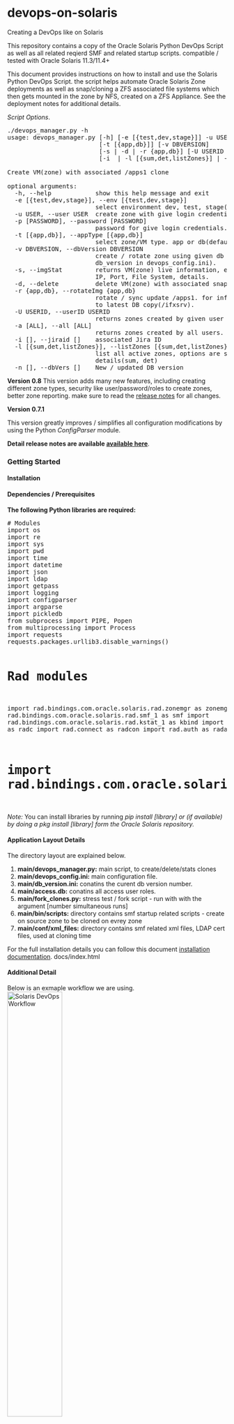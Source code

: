 # devops-on-solaris
Creating a DevOps like on Solaris

This repository contains a copy of the Oracle Solaris Python DevOps Script as well as all related reqierd SMF and related startup scripts. compatible / tested with Oracle Solaris 11.3/11.4+

This document provides instructions on how to install and use the Solaris Python DevOps Script. the script helps automate Oracle Solaris Zone deployments as well as snap/cloning a ZFS associated file systems which then gets mounted in the zone by NFS, created on a ZFS Appliance. See the deployment notes for additional details.

<i>Script Options</i>.
<pre>
./devops_manager.py -h           
usage: devops_manager.py [-h] [-e [{test,dev,stage}]] -u USER [-p [PASSWORD]]
                         [-t [{app,db}]] [-v DBVERSION]
                         [-s | -d | -r {app,db}] [-U USERID | -a [ALL]]
                         [-i  | -l [{sum,det,listZones}] | -n ]

Create VM(zone) with associated /apps1 clone

optional arguments:
  -h, --help            show this help message and exit
  -e [{test,dev,stage}], --env [{test,dev,stage}]
                        select environment dev, test, stage(default is dev)
  -u USER, --user USER  create zone with give login credentials.
  -p [PASSWORD], --password [PASSWORD]
                        password for give login credentials.
  -t [{app,db}], --appType [{app,db}]
                        select zone/VM type. app or db(default is app)
  -v DBVERSION, --dbVersion DBVERSION
                        create / rotate zone using given db version(default is
                        db_version in devops_config.ini).
  -s, --imgStat         returns VM(zone) live information, e.g. Global Zone,
                        IP, Port, File System, details.
  -d, --delete          delete VM(zone) with associated snap(s)
  -r {app,db}, --rotateImg {app,db}
                        rotate / sync update /apps1. for informix DB: refresh
                        to latest DB copy(/ifxsrv).
  -U USERID, --userID USERID
                        returns zones created by given user ID.
  -a [ALL], --all [ALL]
                        returns zones created by all users.
  -i [], --jiraid []    associated Jira ID
  -l [{sum,det,listZones}], --listZones [{sum,det,listZones}]
                        list all active zones, options are summary or
                        details(sum, det)
  -n [], --dbVers []    New / updated DB version
</pre>

<b>Version 0.8</b>
This version adds many new features, including creating different zone types, security like user/password/roles to create zones, better zone reporting. make sure to read the <a href="VERSION.md">release notes</a> for all changes.

<b>Version 0.7.1</b>

This version greatly improves / simplifies all configuration modifications by using the Python <i>ConfigParser</i> module.

<b>Detail release notes are available <a href="VERSION.md">available here</a></b>.

<h3>Getting Started</h3>

<h4>Installation</h4>
<h4>Dependencies / Prerequisites</h4>
<b>The following Python libraries are required:</b>
<pre>
# Modules
import os
import re
import sys
import pwd
import time
import datetime
import json
import ldap
import getpass
import logging
import configparser
import argparse
import pickledb
from subprocess import PIPE, Popen
from multiprocessing import Process
import requests
requests.packages.urllib3.disable_warnings()

# Rad modules
import rad.bindings.com.oracle.solaris.rad.zonemgr as zonemgr
import rad.bindings.com.oracle.solaris.rad.smf_1 as smf
import rad.bindings.com.oracle.solaris.rad.kstat_1 as kbind
import rad.client as radc
import rad.connect as radcon
import rad.auth as rada
# import rad.bindings.com.oracle.solaris.rad.zonesbridge as zbind
</pre>
<i>Note: </i>You can install libraries by running <i>pip install [library] or (if available) by doing a pkg install [library] form the Oracle Solaris repository.</i>

<h4>Application Layout Details</h4>
The directory layout are explained below.
<ol>
<li><b>main/devops_manager.py:</b> main script, to create/delete/stats clones</li>
<li><b>main/devops_config.ini:</b> main configuration file.</li>
<li><b>main/db_version.ini:</b> conatins the curent db version number.</li>
<li><b>main/access.db:</b> conatins all access user roles.</li>
<li><b>main/fork_clones.py:</b> stress test / fork script - run with with the argument [number simultaneous runs]</li>
<li><b>main/bin/scripts:</b> directory contains smf startup related scripts - create on source zone to be cloned on evrey zone</li>
<li><b>main/conf/xml_files:</b> directory contains smf related xml files, LDAP cert files, used at cloning time </li>
</ol>

For the full installation details you can follow this document <a href="docs/README.md">installation documentation</a>.
docs/index.html

<h4>Additional Detail</h4>
<p>Below is an exmaple workflow we are using.
<br><img src="images/devops_flow.png" alt="Solaris DevOps Workflow" align="middle" height="50%"></p>

<h4>Usage examples</h4>
To use the script, follow the steps below.
<pre>
./devops_manager.py -h           
usage: devops_manager.py [-h] [-e [{test,dev,stage}]] -u USER [-p [PASSWORD]]
                         [-t [{app,db}]] [-v DBVERSION]
                         [-s | -d | -r {app,db}] [-U USERID | -a [ALL]]
                         [-i  | -l [{sum,det,listZones}] | -n ]

Create VM(zone) with associated /apps1 clone

optional arguments:
  -h, --help            show this help message and exit
  -e [{test,dev,stage}], --env [{test,dev,stage}]
                        select environment dev, test, stage(default is dev)
  -u USER, --user USER  create zone with give login credentials.
  -p [PASSWORD], --password [PASSWORD]
                        password for give login credentials.
  -t [{app,db}], --appType [{app,db}]
                        select zone/VM type. app or db(default is app)
  -v DBVERSION, --dbVersion DBVERSION
                        create / rotate zone using given db version(default is
                        db_version in devops_config.ini).
  -s, --imgStat         returns VM(zone) live information, e.g. Global Zone,
                        IP, Port, File System, details.
  -d, --delete          delete VM(zone) with associated snap(s)
  -r {app,db}, --rotateImg {app,db}
                        rotate / sync update /apps1. for informix DB: refresh
                        to latest DB copy(/ifxsrv).
  -U USERID, --userID USERID
                        returns zones created by given user ID.
  -a [ALL], --all [ALL]
                        returns zones created by all users.
  -i [], --jiraid []    associated Jira ID
  -l [{sum,det,listZones}], --listZones [{sum,det,listZones}]
                        list all active zones, options are summary or
                        details(sum, det)
  -n [], --dbVers []    New / updated DB version
</pre>

To clone a regular zone(app) just run something like the below.
<pre>
./devops_manager.py -i -u user -i jiraMenu3
Please enter user's LDAP password :
Note: you are accessing this application as a: admin

Evaluating system resources availability. Please wait...
Cloning VM/Zone z-1559231863-jiraMenu3 and associated file systems
Progress is being logged to zone_vm.log
--------------------------------
Cloning VM/Zone z-1559231863-jiraMenu3 and associated file systems
Progress is being logged to zone_vm.log
--------------------------------
===============================================================
******* NOTE: Informix is only running on dc1-devops1 *******
                         (devops1)                       
===============================================================

-------========= Active data center =========------- 
        VM/Zone Name: z-1559231863-jiraMenu3 
        Hostname: devops1 
        Zone Port: 31020 
        DB Port: 31520 
        Internal IP Address: 10.25.0.20
        VM Mount source: apps1_z-source
        DB Mount source: ifxdb-do_v-5-z-1559231863-jiraMenu3
        VM Mount destination: /apps1
        DB Mount destination: /ifxsrv
Installation of zone z-1559231863-jiraMenu3 in HA successfully completed.

-------========= Standby data center =========-------
[snip]...
</pre>

To clone a DB zone just run something like the below.
<pre>
./devops_manager.py -i db105 -u usera -t db -p
Note: you are accessing this application as a: admin
Evaluating system resources availability. Please wait...
Getting latest available db version for ifxdb-do_v-.
Successfully got next version as ifxdb-do_v-5.
Cloning VM/Zone z-db-v5-1556825338-db105 and associated file systems
Progress is being logged to zone_vm.log
--------------------------------
Cloning VM/Zone z-db-v5-1556825338-db105 and associated file systems
Progress is being logged to zone_vm.log
--------------------------------
Sync to new db ifxdb-do_v-5 is in progress.. please be patient...
This can take approximately 10-15 minutes to complete.
Note: The sync is running in HA only i.e. DR will complete first with data available once HA is up.
[snip]...
</pre>

And the log file will look something like the below.
<pre>
cat zone_vm.log
# Failed attempt.
2018-10-17 13:43:42,745:z-1539798222-jir10:INFO: Validating configuration request.
2018-10-17 13:43:43,048:z-1539798222-jir10:INFO: Snapshot snap_z-1539798222-jir10 is valid. continuing...
2018-10-17 13:43:43,385:z-1539798222-jir10:INFO: Clone apps1_z-1539798222-jir10 is valid. continuing...
2018-10-17 13:43:43,385:z-1539798222-jir10:INFO: Checking source zone availability...
2018-10-17 13:43:43,467:z-1539798222-jir10:ERROR: Source zone z-source, Stat: running, NOT available for cloning... exiting.

# Successful attempt.
2018-11-21 10:06:44,774:z-1542812804-jir162(HA):INFO: Verifying zone name is not in use, please wait...
2018-11-21 10:06:44,775:z-1542812804-jir162(HA):INFO: Checking Global Zone dc1-host1-gz
2018-11-21 10:06:53,319:z-1542812804-jir162(HA):INFO: Checking Global Zone dc1-host2-gz
2018-11-21 10:06:55,792:z-1542812804-jir162(HA):INFO: Checking Global Zone dc1-host3-gz
2018-11-21 10:06:56,234:z-1542812804-jir162(HA):INFO: Checking Global Zone dc1-host4-gz
2018-11-21 10:06:58,920:z-1542812804-jir162(HA):INFO: Zone name for jir162 is not in use, continuing...
2018-11-21 10:06:58,921:z-1542812804-jir162(HA):INFO: Evaluating system resource availability, please wait...
2018-11-21 10:07:11,265:z-1542812804-jir162(HA):INFO: Host: dc1-host1-gz, load-avg: 23.40, free-mem: 361347, total-active zones: 15.
2018-11-21 10:07:14,872:z-1542812804-jir162(HA):INFO: Host: dc1-host2-gz, load-avg: 4.55, free-mem: 140250, total-active zones: 5.
2018-11-21 10:07:15,241:z-1542812804-jir162(HA):INFO: Host: dc1-host3-gz, load-avg: 0.62, free-mem: 14243, total-active zones: 0.
2018-11-21 10:07:15,241:z-1542812804-jir162(HA):INFO: Skipping host dc1-host3-gz. CPU to high, or Memory to low.
2018-11-21 10:07:19,618:z-1542812804-jir162(HA):INFO: Host: dc1-host4-gz, load-avg: 0.14, free-mem: 186275, total-active zones: 7.
2018-11-21 10:07:19,618:z-1542812804-jir162(HA):INFO: Selecting Host: dc1-host4-gz with load average of 0.14.
2018-11-21 10:07:19,649:z-1542812804-jir162(HA):INFO: Validating configuration request.
2018-11-21 10:07:19,649:z-1542812804-jir162(DR):INFO: Checking source zone availability...
2018-11-21 10:07:19,944:z-1542812804-jir162(HA):INFO: Snapshot snap_z-1542812804-jir162 is valid. continuing...
2018-11-21 10:07:20,246:z-1542812804-jir162(HA):INFO: Clone apps1_z-1542812804-jir162 is valid. continuing...
2018-11-21 10:07:20,246:z-1542812804-jir162(HA):INFO: Checking source zone availability...
2018-11-21 10:07:21,608:z-1542812804-jir162(HA):INFO: Zone z-source is available(installed). continuing...
2018-11-21 10:07:21,608:z-1542812804-jir162(HA):INFO: Configuring new zone: z-1542812804-jir162...
2018-11-21 10:07:21,703:z-1542812804-jir162(DR):INFO: Zone z-source is available(installed). continuing...
2018-11-21 10:07:21,703:z-1542812804-jir162(DR):INFO: Configuring new zone: z-1542812804-jir162...
2018-11-21 10:07:22,489:z-1542812804-jir162(HA):INFO: Configuring zone z-1542812804-jir162 successful.
2018-11-21 10:07:22,489:z-1542812804-jir162(HA):INFO: All checks in ha passed, continuing.
2018-11-21 10:07:22,609:z-1542812804-jir162(HA):INFO: Preparing zone z-1542812804-jir162. Setting zone properties...
2018-11-21 10:07:22,742:z-1542812804-jir162(DR):INFO: Configuring zone z-1542812804-jir162 successful.
2018-11-21 10:07:22,742:z-1542812804-jir162(DR):INFO: All checks in dr passed, continuing.
2018-11-21 10:07:22,861:z-1542812804-jir162(DR):INFO: Preparing zone z-1542812804-jir162. Setting zone properties...
2018-11-21 10:07:23,848:z-1542812804-jir162(HA):INFO: Successfully set zone z-1542812804-jir162 properties.
2018-11-21 10:07:23,848:z-1542812804-jir162(HA):INFO: Cerating snapshot: snap_z-1542812804-jir162
2018-11-21 10:07:24,202:z-1542812804-jir162(DR):INFO: Successfully set zone z-1542812804-jir162 properties.
2018-11-21 10:07:24,202:z-1542812804-jir162(DR):INFO: CLONING VM/Zone
2018-11-21 10:07:24,323:z-1542812804-jir162(DR):INFO: Source zone: z-source
2018-11-21 10:07:24,442:z-1542812804-jir162(DR):INFO: Destination zone: z-1542812804-jir162
2018-11-21 10:07:24,442:z-1542812804-jir162(DR):INFO: Please wait...
2018-11-21 10:07:24,443:z-1542812804-jir162(DR):INFO: Generating zone port, used with SSH.
2018-11-21 10:07:24,515:z-1542812804-jir162(HA):INFO: Snapshot created successfully.
2018-11-21 10:07:24,515:z-1542812804-jir162(HA):INFO: Verifying snapshot availability.
2018-11-21 10:07:24,564:z-1542812804-jir162(DR):INFO: Generated 31018 as the zone SSH port.
2018-11-21 10:07:24,803:z-1542812804-jir162(HA):INFO: Snapshot snap_z-1542812804-jir162 available. continuing...
2018-11-21 10:07:24,804:z-1542812804-jir162(HA):INFO: CLONING file-systems
2018-11-21 10:07:24,804:z-1542812804-jir162(HA):INFO: Source: /apps1
2018-11-21 10:07:24,804:z-1542812804-jir162(HA):INFO: Destination: apps1_z-1542812804-jir162
2018-11-21 10:07:24,804:z-1542812804-jir162(HA):INFO: Please wait...
2018-11-21 10:07:27,853:z-1542812804-jir162(HA):INFO: Successfully created clone apps1_z-1542812804-jir162
2018-11-21 10:07:27,853:z-1542812804-jir162(HA):INFO: CLONING VM/Zone
2018-11-21 10:07:27,970:z-1542812804-jir162(HA):INFO: Source zone: z-source
2018-11-21 10:07:28,090:z-1542812804-jir162(HA):INFO: Destination zone: z-1542812804-jir162
2018-11-21 10:07:28,091:z-1542812804-jir162(HA):INFO: Please wait...
2018-11-21 10:07:28,091:z-1542812804-jir162(HA):INFO: Generating zone port, used with SSH.
2018-11-21 10:07:28,214:z-1542812804-jir162(HA):INFO: Generated 31018 as the zone SSH port.
2018-11-21 10:08:13,045:z-1542812804-jir162(HA):INFO: Successfully created zone z-1542812804-jir162
2018-11-21 10:08:13,285:z-1542812804-jir162(HA):INFO: Booting VM/Zone z-1542812804-jir162 for the first time. Please wait...
2018-11-21 10:08:23,079:z-1542812804-jir162(HA):INFO: Successfully booted VM/Zone z-1542812804-jir162.
2018-11-21 10:08:23,198:z-1542812804-jir162(HA):INFO: Verifying VM/Zone z-1542812804-jir162 RAD connection availability.
2018-11-21 10:08:23,859:z-1542812804-jir162(HA):INFO: RAD server is not accessible yet.
2018-11-21 10:08:25,339:z-1542812804-jir162(HA):INFO: RAD server is not accessible yet.
2018-11-21 10:08:26,819:z-1542812804-jir162(HA):INFO: RAD server is not accessible yet.
2018-11-21 10:08:28,243:z-1542812804-jir162(DR):INFO: Successfully created zone z-1542812804-jir162
2018-11-21 10:08:28,300:z-1542812804-jir162(HA):INFO: RAD server is not accessible yet.
2018-11-21 10:08:28,482:z-1542812804-jir162(DR):INFO: Booting VM/Zone z-1542812804-jir162 for the first time. Please wait...
2018-11-21 10:08:29,781:z-1542812804-jir162(HA):INFO: RAD server is not accessible yet.
2018-11-21 10:08:31,262:z-1542812804-jir162(HA):INFO: RAD server is not accessible yet.
2018-11-21 10:08:32,741:z-1542812804-jir162(HA):INFO: RAD server is not accessible yet.
2018-11-21 10:08:34,222:z-1542812804-jir162(HA):INFO: RAD server is not accessible yet.
2018-11-21 10:08:35,703:z-1542812804-jir162(HA):INFO: RAD server is not accessible yet.
2018-11-21 10:08:37,182:z-1542812804-jir162(HA):INFO: RAD server is not accessible yet.
2018-11-21 10:08:38,663:z-1542812804-jir162(HA):INFO: RAD server is not accessible yet.
2018-11-21 10:08:40,144:z-1542812804-jir162(HA):INFO: RAD server is not accessible yet.
2018-11-21 10:08:41,624:z-1542812804-jir162(HA):INFO: RAD server is not accessible yet.
2018-11-21 10:08:42,328:z-1542812804-jir162(DR):INFO: Successfully booted VM/Zone z-1542812804-jir162.
2018-11-21 10:08:42,447:z-1542812804-jir162(DR):INFO: Verifying VM/Zone z-1542812804-jir162 RAD connection availability.
2018-11-21 10:08:44,067:z-1542812804-jir162(HA):INFO: RAD server is accessible.
2018-11-21 10:08:44,165:z-1542812804-jir162(DR):INFO: RAD server is not accessible yet.
2018-11-21 10:08:45,335:z-1542812804-jir162(HA):INFO: Waiting for network services to come ONLINE, curently DISABLED.
2018-11-21 10:08:45,650:z-1542812804-jir162(DR):INFO: RAD server is not accessible yet.
2018-11-21 10:08:47,129:z-1542812804-jir162(DR):INFO: RAD server is not accessible yet.
2018-11-21 10:08:48,058:z-1542812804-jir162(HA):INFO: Waiting for network services to come ONLINE, curently DISABLED.
2018-11-21 10:08:48,610:z-1542812804-jir162(DR):INFO: RAD server is not accessible yet.
2018-11-21 10:08:50,092:z-1542812804-jir162(DR):INFO: RAD server is not accessible yet.
2018-11-21 10:08:51,197:z-1542812804-jir162(HA):INFO: Waiting for network services to come ONLINE, curently DISABLED.
2018-11-21 10:08:51,571:z-1542812804-jir162(DR):INFO: RAD server is not accessible yet.
2018-11-21 10:08:53,051:z-1542812804-jir162(DR):INFO: RAD server is not accessible yet.
2018-11-21 10:08:54,531:z-1542812804-jir162(DR):INFO: RAD server is not accessible yet.
2018-11-21 10:08:56,980:z-1542812804-jir162(DR):INFO: RAD server is accessible.
2018-11-21 10:08:57,830:z-1542812804-jir162(HA):INFO: Waiting for network services to come ONLINE, curently DISABLED.
2018-11-21 10:08:59,463:z-1542812804-jir162(DR):INFO: Waiting for network services to come ONLINE, curently DISABLED.
2018-11-21 10:09:00,552:z-1542812804-jir162(HA):INFO: Waiting for network services to come ONLINE, curently DISABLED.
2018-11-21 10:09:03,224:z-1542812804-jir162(DR):INFO: Waiting for network services to come ONLINE, curently DISABLED.
2018-11-21 10:09:03,272:z-1542812804-jir162(HA):INFO: Waiting for network services to come ONLINE, curently DISABLED.
2018-11-21 10:09:05,992:z-1542812804-jir162(HA):INFO: Waiting for network services to come ONLINE, curently DISABLED.
2018-11-21 10:09:08,713:z-1542812804-jir162(HA):INFO: Waiting for network services to come ONLINE, curently DISABLED.
2018-11-21 10:09:09,768:z-1542812804-jir162(DR):INFO: Waiting for network services to come ONLINE, curently DISABLED.
2018-11-21 10:09:11,436:z-1542812804-jir162(HA):INFO: Waiting for network services to come ONLINE, curently DISABLED.
2018-11-21 10:09:12,488:z-1542812804-jir162(DR):INFO: Waiting for network services to come ONLINE, curently DISABLED.
2018-11-21 10:09:14,154:z-1542812804-jir162(HA):INFO: Waiting for network services to come ONLINE, curently DISABLED.
2018-11-21 10:09:15,209:z-1542812804-jir162(DR):INFO: Waiting for network services to come ONLINE, curently DISABLED.
2018-11-21 10:09:16,875:z-1542812804-jir162(HA):INFO: Waiting for network services to come ONLINE, curently DISABLED.
2018-11-21 10:09:17,929:z-1542812804-jir162(DR):INFO: Waiting for network services to come ONLINE, curently DISABLED.
2018-11-21 10:09:19,598:z-1542812804-jir162(HA):INFO: Waiting for network services to come ONLINE, curently DISABLED.
2018-11-21 10:09:20,862:z-1542812804-jir162(DR):INFO: Waiting for network services to come ONLINE, curently DISABLED.
2018-11-21 10:09:24,052:z-1542812804-jir162(DR):INFO: Waiting for network services to come ONLINE, curently DISABLED.
2018-11-21 10:09:25,810:z-1542812804-jir162(HA):INFO: Waiting for network services to come ONLINE, curently DISABLED.
2018-11-21 10:09:26,776:z-1542812804-jir162(DR):INFO: Waiting for network services to come ONLINE, curently DISABLED.
2018-11-21 10:09:28,529:z-1542812804-jir162(HA):INFO: Waiting for network services to come ONLINE, curently DISABLED.
2018-11-21 10:09:29,494:z-1542812804-jir162(DR):INFO: Waiting for network services to come ONLINE, curently DISABLED.
2018-11-21 10:09:31,251:z-1542812804-jir162(HA):INFO: Waiting for network services to come ONLINE, curently DISABLED.
2018-11-21 10:09:32,214:z-1542812804-jir162(DR):INFO: Waiting for network services to come ONLINE, curently DISABLED.
2018-11-21 10:09:33,973:z-1542812804-jir162(HA):INFO: Waiting for network services to come ONLINE, curently OFFLINE.
2018-11-21 10:09:34,935:z-1542812804-jir162(DR):INFO: Waiting for network services to come ONLINE, curently DISABLED.
2018-11-21 10:09:36,693:z-1542812804-jir162(HA):INFO: Waiting for network services to come ONLINE, curently OFFLINE.
2018-11-21 10:09:37,658:z-1542812804-jir162(DR):INFO: Waiting for network services to come ONLINE, curently DISABLED.
2018-11-21 10:09:39,413:z-1542812804-jir162(HA):INFO: Waiting for network services to come ONLINE, curently OFFLINE.
2018-11-21 10:09:40,376:z-1542812804-jir162(DR):INFO: Waiting for network services to come ONLINE, curently DISABLED.
2018-11-21 10:09:42,135:z-1542812804-jir162(HA):INFO: Waiting for network services to come ONLINE, curently OFFLINE.
2018-11-21 10:09:43,100:z-1542812804-jir162(DR):INFO: Waiting for network services to come ONLINE, curently DISABLED.
2018-11-21 10:09:44,854:z-1542812804-jir162(HA):INFO: Waiting for network services to come ONLINE, curently OFFLINE.
2018-11-21 10:09:47,336:z-1542812804-jir162(HA):INFO: Enabling service related to mount /apps1, in zone z-1542812804-jir162.
2018-11-21 10:09:48,145:z-1542812804-jir162(HA):INFO: Service enabled for /apps1 mount. successful.
2018-11-21 10:09:48,265:z-1542812804-jir162(HA):INFO: Getting z-1542812804-jir162 IP and Port information.
2018-11-21 10:09:49,708:z-1542812804-jir162(HA):INFO: New VM/Zone is available on dc1-host4-gz, with IP Address: 10.25.0.18 Port 31018
2018-11-21 10:09:49,946:z-1542812804-jir162(HA):INFO: Installation of zone z-1542812804-jir162 in HA successfully completed.
2018-11-21 10:09:56,932:z-1542812804-jir162(DR):INFO: Waiting for network services to come ONLINE, curently DISABLED.
2018-11-21 10:09:59,654:z-1542812804-jir162(DR):INFO: Waiting for network services to come ONLINE, curently DISABLED.
2018-11-21 10:10:02,375:z-1542812804-jir162(DR):INFO: Waiting for network services to come ONLINE, curently DISABLED.
2018-11-21 10:10:05,096:z-1542812804-jir162(DR):INFO: Waiting for network services to come ONLINE, curently DISABLED.
2018-11-21 10:10:07,819:z-1542812804-jir162(DR):INFO: Waiting for network services to come ONLINE, curently OFFLINE.
2018-11-21 10:10:10,538:z-1542812804-jir162(DR):INFO: Waiting for network services to come ONLINE, curently OFFLINE.
2018-11-21 10:10:13,257:z-1542812804-jir162(DR):INFO: Waiting for network services to come ONLINE, curently OFFLINE.
2018-11-21 10:10:15,738:z-1542812804-jir162(DR):INFO: Enabling service related to mount /apps1, in zone z-1542812804-jir162.
2018-11-21 10:10:16,580:z-1542812804-jir162(DR):INFO: Service enabled for /apps1 mount. successful.
2018-11-21 10:10:16,698:z-1542812804-jir162(DR):INFO: Getting z-1542812804-jir162 IP and Port information.
2018-11-21 10:10:18,141:z-1542812804-jir162(DR):INFO: New VM/Zone is available on dc2-host4-gz, with IP Address: 10.25.0.18 Port 31018
2018-11-21 10:10:18,379:z-1542812804-jir162(DR):INFO: Installation of zone z-1542812804-jir162 in DR successfully completed.
</pre>

To access the Zone/VM you just ssh to the global-zone port in this example 31018.
<pre>
ssh global-zone -p 31018
</pre>
Similar you can delete the zone by running the below (it will delete all associated snaps/clones).
<pre>
./devops_manager.py -d -i jir162
Finding server containing zone for jir162 in HA.
Finding server containing zone for jir162 in DR.
Found jir162 on dc2-host4-gz in dr.
Deleting VM/Zone z-1542812804-jir162 and associated snap_z-1542812804-jir162 on dc2-host4-gz.
Progress is being logged in zone_vm.log
--------------------------------
Found jir162 on dc1-host4-gz in ha.
Deleting VM/Zone z-1542812804-jir162 and associated snap_z-1542812804-jir162 on dc1-host4-gz.
Progress is being logged in zone_vm.log
--------------------------------
Uninstall/delete completed successfully.
</pre>

Log output - with associated snaps/clones.
<pre>
2018-11-21 12:25:48,141:z-1542821148-jir162(HA):INFO: Finding server containing zone for jir162.
2018-11-21 12:25:48,142:z-1542821148-jir162(HA):INFO: Checking Global Zone dc1-host1-gz.
2018-11-21 12:25:48,143:z-1542821148-jir162(DR):INFO: Finding server containing zone for jir162.
2018-11-21 12:25:48,144:z-1542821148-jir162(DR):INFO: Checking Global Zone dc2-host1-gz.
2018-11-21 12:25:53,910:z-1542821148-jir162(DR):INFO: No VM/Zone for jir162 on dc2-host1-gz.
2018-11-21 12:25:53,911:z-1542821148-jir162(DR):INFO: Checking Global Zone dc2-host2-gz.
2018-11-21 12:25:56,387:z-1542821148-jir162(HA):INFO: No VM/Zone for jir162 on dc1-host1-gz.
2018-11-21 12:25:56,388:z-1542821148-jir162(HA):INFO: Checking Global Zone dc1-host2-gz.
2018-11-21 12:25:56,392:z-1542821148-jir162(DR):INFO: No VM/Zone for jir162 on dc2-host2-gz.
2018-11-21 12:25:56,393:z-1542821148-jir162(DR):INFO: Checking Global Zone dc2-host3-gz.
2018-11-21 12:25:56,767:z-1542821148-jir162(DR):INFO: No VM/Zone for jir162 on dc2-host3-gz.
2018-11-21 12:25:56,767:z-1542821148-jir162(DR):INFO: Checking Global Zone dc2-host4-gz.
2018-11-21 12:25:58,560:z-1542821148-jir162(HA):INFO: No VM/Zone for jir162 on dc1-host2-gz.
2018-11-21 12:25:58,561:z-1542821148-jir162(HA):INFO: Checking Global Zone dc1-host3-gz.
2018-11-21 12:25:59,026:z-1542821148-jir162(HA):INFO: No VM/Zone for jir162 on dc1-host3-gz.
2018-11-21 12:25:59,026:z-1542821148-jir162(HA):INFO: Checking Global Zone dc1-host4-gz.
2018-11-21 12:26:00,064:z-1542821148-jir162(DR):INFO: Found jir162 on dc2-host4-gz.
2018-11-21 12:26:00,064:z-1542821148-jir162(DR):INFO: Deleting VM/Zone z-1542812804-jir162 on dc2-host4-gz.
2018-11-21 12:26:00,306:z-1542821148-jir162(DR):INFO: Preparing removal of z-1542812804-jir162.
2018-11-21 12:26:00,425:z-1542821148-jir162(DR):INFO: Halting z-1542812804-jir162, please wait...
2018-11-21 12:26:02,152:z-1542821148-jir162(HA):INFO: Found jir162 on dc1-host4-gz.
2018-11-21 12:26:02,152:z-1542821148-jir162(HA):INFO: Deleting VM/Zone z-1542812804-jir162 on dc1-host4-gz.
2018-11-21 12:26:02,390:z-1542821148-jir162(HA):INFO: Preparing removal of z-1542812804-jir162.
2018-11-21 12:26:02,512:z-1542821148-jir162(HA):INFO: Halting z-1542812804-jir162, please wait...
2018-11-21 12:26:05,919:z-1542821148-jir162(DR):INFO: Halting z-1542812804-jir162 completed successfully.
2018-11-21 12:26:05,920:z-1542821148-jir162(DR):INFO: Uninstalling z-1542812804-jir162 please wait...
2018-11-21 12:26:06,741:z-1542821148-jir162(HA):INFO: Halting z-1542812804-jir162 completed successfully.
2018-11-21 12:26:06,742:z-1542821148-jir162(HA):INFO: Uninstalling z-1542812804-jir162 please wait...
2018-11-21 12:26:09,680:z-1542821148-jir162(HA):INFO: Uninstalling z-1542812804-jir162 completed successfully.
2018-11-21 12:26:09,804:z-1542821148-jir162(HA):INFO: Deleteing z-1542812804-jir162 please wait...
2018-11-21 12:26:10,572:z-1542821148-jir162(HA):INFO: Deleteing configuration of z-1542812804-jir162 completed successfully.
2018-11-21 12:26:10,572:z-1542821148-jir162(HA):INFO: Removing zone SSH port mapping configuration.
2018-11-21 12:26:10,573:z-1542821148-jir162(HA):INFO: Zone SSH port mapping removed successfully.
2018-11-21 12:26:10,573:z-1542821148-jir162(HA):INFO: Deleting clone/snapshots related to zone: z-1542812804-jir162
2018-11-21 12:26:10,573:z-1542821148-jir162(HA):INFO: Searching for snaps related to zone snap_z-1542812804-jir162
2018-11-21 12:26:10,956:z-1542821148-jir162(HA):INFO: Found 3 snap/clones related to zone snap_z-1542812804-jir162.
2018-11-21 12:26:10,957:z-1542821148-jir162(HA):INFO: Snap snap_z-1542812804-jir162 related to zone z-1542812804-jir162, will be deleted.
2018-11-21 12:26:15,080:z-1542821148-jir162(HA):INFO: Clone/snapshot apps1_snap_z-1542812804-jir162 and associated snap_snap_z-1542812804-jir162 deleted successfully.
2018-11-21 12:26:15,081:z-1542821148-jir162(HA):INFO: Snap snap_z-1542812804-jir162-1542820294 related to zone z-1542812804-jir162, will be deleted.
2018-11-21 12:26:15,519:z-1542821148-jir162(DR):INFO: Uninstalling z-1542812804-jir162 completed successfully.
2018-11-21 12:26:15,640:z-1542821148-jir162(DR):INFO: Deleteing z-1542812804-jir162 please wait...
2018-11-21 12:26:16,398:z-1542821148-jir162(DR):INFO: Deleteing configuration of z-1542812804-jir162 completed successfully.
2018-11-21 12:26:16,399:z-1542821148-jir162(DR):INFO: Removing zone SSH port mapping configuration.
2018-11-21 12:26:16,403:z-1542821148-jir162(DR):INFO: Zone SSH port mapping removed successfully.
2018-11-21 12:26:16,404:z-1542821148-jir162(DR):INFO: Removel of zone z-1542812804-jir162 completed successfully.
2018-11-21 12:26:18,602:z-1542821148-jir162(HA):INFO: Clone/snapshot apps1_snap_z-1542812804-jir162-1542820294 and associated snap_snap_z-1542812804-jir162-1542820294 deleted successfully.
2018-11-21 12:26:18,602:z-1542821148-jir162(HA):INFO: Snap snap_z-1542812804-jir162-1542821084 related to zone z-1542812804-jir162, will be deleted.
2018-11-21 12:26:22,880:z-1542821148-jir162(HA):INFO: Clone/snapshot apps1_snap_z-1542812804-jir162-1542821084 and associated snap_snap_z-1542812804-jir162-1542821084 deleted successfully.
2018-11-21 12:26:22,881:z-1542821148-jir162(HA):INFO: Uninstall/delete of VM/Zone z-1542812804-jir162 completed successfully.
2018-11-21 12:26:22,881:z-1542821148-jir162(HA):INFO: Removel of zone z-1542812804-jir162 completed successfully.
</pre>

Rotaing a zone.
<pre>
./devops_manager.py -r app -i jir162
Finding server containing zone for jir162 in HA.
Found jir162 on dc1-host4-gz in HA.
(HA)Rotating /apps1(apps1_z-1542812804-jir162) in zone z-1542812804-jir162.. please wait...
(HA)Rotation of /apps1(apps1_z-1542812804-jir162) in zone z-1542812804-jir162 completed successfully.
Finding server containing zone for jir162 in DR.
Found jir162 on dc2-host4-gz in DR.
(DR)Rotating /apps1(apps1_z-1542812804-jir162) in zone z-1542812804-jir162.. please wait...
(DR)Rotation of /apps1(apps1_z-1542812804-jir162) in zone z-1542812804-jir162 completed successfully.
</pre>

Log output - rotaing a zone.
<pre>
2018-11-21 12:11:34,871:z-1542820294-jir162(HA):INFO: Validating VM/Zone status.. please wait...
2018-11-21 12:11:34,871:z-1542820294-jir162(HA):INFO: Finding server containing zone for jir162.
2018-11-21 12:11:34,872:z-1542820294-jir162(HA):INFO: Checking Global Zone dc1-host1-gz.
2018-11-21 12:11:43,409:z-1542820294-jir162(HA):INFO: No VM/Zone for jir162 on dc1-host1-gz.
2018-11-21 12:11:43,409:z-1542820294-jir162(HA):INFO: Checking Global Zone dc1-host2-gz.
2018-11-21 12:11:45,770:z-1542820294-jir162(HA):INFO: No VM/Zone for jir162 on dc1-host2-gz.
2018-11-21 12:11:45,770:z-1542820294-jir162(HA):INFO: Checking Global Zone dc1-host3-gz..
2018-11-21 12:11:46,851:z-1542820294-jir162(HA):INFO: No VM/Zone for jir162 on dc1-host3-gz..
2018-11-21 12:11:46,851:z-1542820294-jir162(HA):INFO: Checking Global Zone dc1-host4-gz.
2018-11-21 12:11:49,885:z-1542820294-jir162(HA):INFO: Found jir162 on dc1-host4-gz.
2018-11-21 12:11:50,181:z-1542820294-jir162(HA):INFO: Rotating /apps1(apps1_z-1542812804-jir162) in zone z-1542812804-jir162...
2018-11-21 12:11:50,655:z-1542820294-jir162(HA):INFO: Verifying VM/Zone z-1542812804-jir162 RAD connection availability.
2018-11-21 12:11:52,285:z-1542820294-jir162(HA):INFO: RAD server is accessible.
2018-11-21 12:11:53,037:z-1542820294-jir162(HA):INFO: Cerating snapshot: snap_z-1542820294-jir162
2018-11-21 12:11:53,664:z-1542820294-jir162(HA):INFO: Snapshot created successfully.
2018-11-21 12:11:53,664:z-1542820294-jir162(HA):INFO: CLONING file-systems
2018-11-21 12:11:53,664:z-1542820294-jir162(HA):INFO: Source: /apps1
2018-11-21 12:11:53,664:z-1542820294-jir162(HA):INFO: Destination: apps1_z-1542820294-jir162
2018-11-21 12:11:53,664:z-1542820294-jir162(HA):INFO: Please wait...
2018-11-21 12:11:56,651:z-1542820294-jir162(HA):INFO: Successfully created clone apps1_z-1542820294-jir162
2018-11-21 12:11:56,651:z-1542820294-jir162(HA):INFO: Setting apps1_z-1542820294-jir162 as /apps1_clone.
2018-11-21 12:11:57,369:z-1542820294-jir162(HA):INFO: Successfully set apps1_z-1542820294-jir162 as /apps1_clone mount.
2018-11-21 12:11:57,487:z-1542820294-jir162(HA):INFO: Enabling service related to mount apps1_z-1542820294-jir162, in zone z-1542812804-jir162.
2018-11-21 12:11:58,209:z-1542820294-jir162(HA):INFO: Service enabled for apps1_z-1542820294-jir162 mount. successful.
2018-11-21 12:11:58,327:z-1542820294-jir162(HA):INFO: Enabling service related to mount rsync, in zone z-1542812804-jir162.
2018-11-21 12:11:59,048:z-1542820294-jir162(HA):INFO: Service enabled for rsync mount. successful.
2018-11-21 12:12:00,889:z-1542820294-jir162(HA):INFO: Disableing service related to mount NA in zone z-1542812804-jir162.
2018-11-21 12:12:01,609:z-1542820294-jir162(HA):INFO: Service enabled for NA mount successful.
2018-11-21 12:12:01,611:z-1542820294-jir162(HA):INFO: Sync to /apps1_clone(apps1_z-1542820294-jir162) completed sucssfuly.
2018-11-21 12:12:01,728:z-1542820294-jir162(HA):INFO: Disableing service related to mount rsync in zone z-1542812804-jir162.
2018-11-21 12:12:02,448:z-1542820294-jir162(HA):INFO: Service enabled for rsync mount successful.
2018-11-21 12:12:02,569:z-1542820294-jir162(HA):INFO: Disableing service related to mount apps1_z-1542820294-jir162 in zone z-1542812804-jir162.
2018-11-21 12:12:03,289:z-1542820294-jir162(HA):INFO: Service enabled for apps1_z-1542820294-jir162 mount successful.
2018-11-21 12:12:03,409:z-1542820294-jir162(HA):INFO: Disableing service related to mount apps1_z-1542812804-jir162 in zone z-1542812804-jir162.
2018-11-21 12:12:04,129:z-1542820294-jir162(HA):INFO: Service enabled for apps1_z-1542812804-jir162 mount successful.
2018-11-21 12:12:04,130:z-1542820294-jir162(HA):INFO: Renaming snap: from snap_z-1542812804-jir162 to snap_z-1542812804-jir162-1542820294.
2018-11-21 12:12:05,197:z-1542820294-jir162(HA):INFO: Renaming clone: from apps1_z-1542812804-jir162 to apps1_z-1542812804-jir162-1542820294.
2018-11-21 12:12:07,863:z-1542820294-jir162(HA):INFO: Renaming snap: from snap_z-1542820294-jir162 to snap_z-1542812804-jir162.
2018-11-21 12:12:08,927:z-1542820294-jir162(HA):INFO: Renaming clone: from apps1_z-1542820294-jir162 to apps1_z-1542812804-jir162.
2018-11-21 12:12:11,641:z-1542820294-jir162(HA):INFO: Enabling service related to mount apps1_z-1542812804-jir162, in zone z-1542812804-jir162.
2018-11-21 12:12:12,362:z-1542820294-jir162(HA):INFO: Service enabled for apps1_z-1542812804-jir162 mount. successful.
2018-11-21 12:12:12,362:z-1542820294-jir162(HA):INFO: Rotation of /apps1(apps1_z-1542812804-jir162) in zone z-1542812804-jir162 completed successfully.
</pre>

<b>Checking zone resources</b>
Getting the most information...(adding -l det and -a)
Note: -a for all zones, and -l det for full details.
<pre>
./devops_manager.py -l det -u usera -a
Please enter usera's LDAP password :
Note: you are accessing this application as a: admin

Checking system resources. please wait...

----------------============= HA =============---------------

Global Zone:         devops1 / (dc1-devops1)
----------------============= ++ =============---------------
Please wait... while we gather information...
z-1559233309-jiraMenu5           : [------------------------->  ]92%
Active Zones:
------------------------------------------------------------
   ZONE NAME                        TYPE  VER  PORT   CREATED BY
------------------------------------------------------------
   z-db-source                      DB    N/A  31002  root     
   z-1551898417-jircopy020519       APP   N/A  31012  userc  
   z-1552923560-jira124             APP   N/A  31013  userc  
   z-1554480751-UNX-999             APP   N/A  31011  userc  
   z-1555593119-migration-master    APP   N/A  31016  userc    
   z-fs-source                      FS    v1   31003  root     
   z-1557156336-UNX-159412          APP   v5   31017  userb    
   z-db-v6-1557163375-db106         DB    v6   31018  usera     
   z-1557175109-UNX-159411          APP   v5   31019  userb    
   z-1557858367-jiraMenu            APP   v6   31015  usera     
   z-1559231863-jiraMenu3           APP   v5   31020  usera     
   z-1559233309-jiraMenu5           APP   v5   31021  usera     
-------------------------------------------------------------
   * Denotes the default(active) DB
----------------============= ++ =============---------------
Zones Details:
------------------------------------------------------------
   ID:                               1        
   Active Zone Count:                12       
   Global Zone Free Memory:          187464 Mb
   15 Minute Load Average:           0.25     
   Current DB version:               5        
------------------------------------------------------------

Global Zone:         devops2 / (dc1-devops2)
----------------============= ++ =============---------------
Please wait... while we gather information...
z-1559232422-jiraMenu4           : [------------------------>   ]89%
Active Zones:
------------------------------------------------------------
   ZONE NAME                        TYPE  VER  PORT   CREATED BY
------------------------------------------------------------
   z-1550602019-jira103             APP   N/A  31011  userc  
   z-1550610548-jira104             APP   N/A  31012  userc  
   z-1554125109-genero-poc          APP   N/A  31014  userc  
   z-fs-source                      FS    v1   31003  root     
   z-db-v5-1556825338-db105         DB    v5*  31018  usera     
   z-1557163823-UNX-159413          APP   v5   31013  userb    
   z-1557239055-family-test         APP   v5   31015  userb    
   z-1558040749-jiraMenu2           APP   v5   31016  usera     
   z-1559232422-jiraMenu4           APP   v5   31017  usera     
-------------------------------------------------------------
   * Denotes the default(active) DB
----------------============= ++ =============---------------
Zones Details:
------------------------------------------------------------
   ID:                               2        
   Active Zone Count:                9        
   Global Zone Free Memory:          174867 Mb
   15 Minute Load Average:           0.27     
   Current DB version:               5        
------------------------------------------------------------
----------------============= DR =============---------------
...[snip]
</pre>

zoneadm output on some cloned zones.
<pre>
zoneadm list -cv
  ID NAME             STATUS      PATH                         BRAND      IP    
   0 global           running     /                            solaris    shared
   1 z-1550602019-jira103 running     /zones/z-1550602019-jira103  solaris    excl  
   2 z-1550610548-jira104 running     /zones/z-1550610548-jira104  solaris    excl  
   7 z-1554125109-genero-poc running     /zones/z-1554125109-genero-poc solaris    excl  
  12 z-fs-source      running     /zones/z-fs-source           solaris    excl  
  31 z-db-v5-1556825338-db105 running     /zones/z-db-v5-1556825338-db105 solaris    excl  
  34 z-1557163823-UNX-159413 running     /zones/z-1557163823-UNX-159413 solaris    excl  
  38 z-1557239055-family-test running     /zones/z-1557239055-family-test solaris    excl  
  39 z-1558040749-jiraMenu2 running     /zones/z-1558040749-jiraMenu2 solaris    excl  
  40 z-1559232422-jiraMenu4 running     /zones/z-1559232422-jiraMenu4 solaris    excl  
   - z-source         installed   /zones/z-source              solaris    excl  
   - z-db-source      installed   /zones/z-db-source           solaris    excl  
...
</pre>

<p>Screen shout of the associated ZFS Appliance snap/clone(s).
<br><img src="images/zfssa-apps-snap.png" alt="ZFSSA snap/clones" align="middle" height="50%"></p>

<i>Note: </i>Additional details are avalble at <a href="http://www.devtech101.com/2018/10/18/creating-a-devops-like-environment-in-oracle-solaris-11-3-11-4-by-using-rad-and-rest-part-1/">Creating A DevOps Like Environment In Oracle Solaris 11.3/11.4 By Using RAD And REST</a>

<h4>License</h4>
This project is licensed under the MIT License - see the LICENSE file for details.
